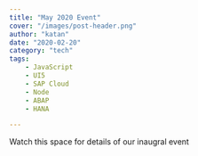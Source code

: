 ```yaml
---
title: "May 2020 Event"
cover: "/images/post-header.png"
author: "katan"
date: "2020-02-20"
category: "tech"
tags:
    - JavaScript
    - UI5
    - SAP Cloud
    - Node
    - ABAP
    - HANA

---
```


Watch this space for details of our inaugral event
